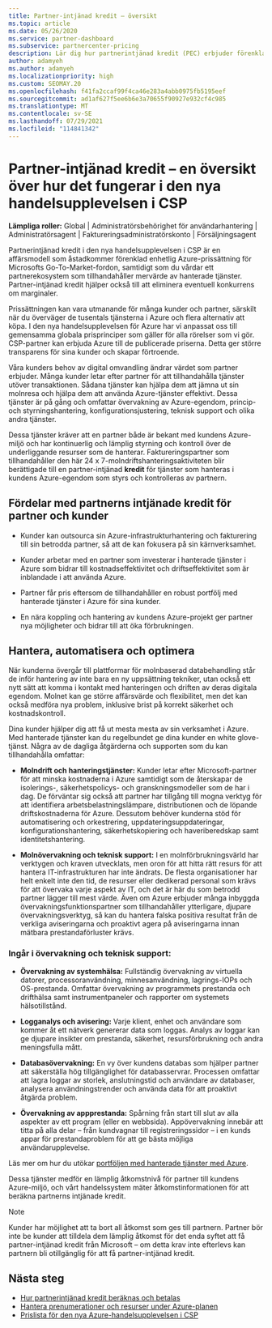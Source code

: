 ```yaml
---
title: Partner-intjänad kredit – översikt
ms.topic: article
ms.date: 05/26/2020
ms.service: partner-dashboard
ms.subservice: partnercenter-pricing
description: Lär dig hur partnerintjänad kredit (PEC) erbjuder förenklade enhetliga Azure-priser och hanterade tjänster med mervärde, samtidigt som du kan eliminera konkurrensen på marginaler.
author: adamyeh
ms.author: adamyeh
ms.localizationpriority: high
ms.custom: SEOMAY.20
ms.openlocfilehash: f41fa2ccaf99f4ca46e283a4abb0975fb5195eef
ms.sourcegitcommit: ad1af627f5ee6b6e3a70655f90927e932cf4c985
ms.translationtype: MT
ms.contentlocale: sv-SE
ms.lasthandoff: 07/29/2021
ms.locfileid: "114841342"
---
```

# <a name="partner-earned-credit---an-overview-of-how-it-works-in-the-new-commerce-experience-in-csp"></a>Partner-intjänad kredit – en översikt över hur det fungerar i den nya handelsupplevelsen i CSP

**Lämpliga roller:** Global | Administratörsbehörighet för användarhantering | Administratörsagent | Faktureringsadministratörskonto | Försäljningsagent

Partnerintjänad kredit i den nya handelsupplevelsen i CSP är en affärsmodell som åstadkommer förenklad enhetlig Azure-prissättning för Microsofts Go-To-Market-fordon, samtidigt som du vårdar ett partnerekosystem som tillhandahåller mervärde av hanterade tjänster. Partner-intjänad kredit hjälper också till att eliminera eventuell konkurrens om marginaler.

Prissättningen kan vara utmanande för många kunder och partner, särskilt när du överväger de tusentals tjänsterna i Azure och flera alternativ att köpa. I den nya handelsupplevelsen för Azure har vi anpassat oss till gemensamma globala prisprinciper som gäller för alla rörelser som vi gör. CSP-partner kan erbjuda Azure till de publicerade priserna. Detta ger större transparens för sina kunder och skapar förtroende.

Våra kunders behov av digital omvandling ändrar värdet som partner erbjuder. Många kunder letar efter partner för att tillhandahålla tjänster utöver transaktionen. Sådana tjänster kan hjälpa dem att jämna ut sin molnresa och hjälpa dem att använda Azure-tjänster effektivt. Dessa tjänster är på gång och omfattar övervakning av Azure-egendom, princip- och styrningshantering, konfigurationsjustering, teknisk support och olika andra tjänster. 

Dessa tjänster kräver att en partner både är bekant med kundens Azure-miljö och har kontinuerlig och lämplig styrning och kontroll över de underliggande resurser som de hanterar. Faktureringspartner som tillhandahåller den här 24 x 7-molndriftshanteringsaktiviteten blir berättigade till en partner-intjänad **kredit** för tjänster som hanteras i kundens Azure-egendom som styrs och kontrolleras av partnern.


## <a name="benefits-of-the-partner-earned-credit-for-partners-and-customers"></a>Fördelar med partnerns intjänade kredit för partner och kunder

- Kunder kan outsourca sin Azure-infrastrukturhantering och fakturering till sin betrodda partner, så att de kan fokusera på sin kärnverksamhet.

- Kunder arbetar med en partner som investerar i hanterade tjänster i Azure som bidrar till kostnadseffektivitet och driftseffektivitet som är inblandade i att använda Azure.

- Partner får pris eftersom de tillhandahåller en robust portfölj med hanterade tjänster i Azure för sina kunder.  

- En nära koppling och hantering av kundens Azure-projekt ger partner nya möjligheter och bidrar till att öka förbrukningen. 

## <a name="manage-automate-and-optimize"></a>Hantera, automatisera och optimera

När kunderna övergår till plattformar för molnbaserad databehandling står de inför hantering av inte bara en ny uppsättning tekniker, utan också ett nytt sätt att komma i kontakt med hanteringen och driften av deras digitala egendom. Molnet kan ge större affärsvärde och flexibilitet, men det kan också medföra nya problem, inklusive brist på korrekt säkerhet och kostnadskontroll. 

Dina kunder hjälper dig att få ut mesta mesta av sin verksamhet i Azure. Med hanterade tjänster kan du regelbundet ge dina kunder en white glove-tjänst. Några av de dagliga åtgärderna och supporten som du kan tillhandahålla omfattar:

- **Molndrift och hanteringstjänster:** Kunder letar efter Microsoft-partner för att minska kostnaderna i Azure samtidigt som de återskapar de isolerings-, säkerhetspolicys- och granskningsmodeller som de har i dag. De förväntar sig också att partner har tillgång till mogna verktyg för att identifiera arbetsbelastningslämpare, distributionen och de löpande driftskostnaderna för Azure. Dessutom behöver kunderna stöd för automatisering och orkestrering, uppdateringsuppdateringar, konfigurationshantering, säkerhetskopiering och haveriberedskap samt identitetshantering. 

- **Molnövervakning och teknisk support:** I en molnförbrukningsvärld har verktygen och kraven utvecklats, men oron för att hitta rätt resurs för att hantera IT-infrastrukturen har inte ändrats. De flesta organisationer har helt enkelt inte den tid, de resurser eller dedikerad personal som krävs för att övervaka varje aspekt av IT, och det är här du som betrodd partner lägger till mest värde. Även om Azure erbjuder många inbyggda övervakningsfunktionspartner som tillhandahåller ytterligare, djupare övervakningsverktyg, så kan du hantera falska positiva resultat från de verkliga aviseringarna och proaktivt agera på aviseringarna innan mätbara prestandaförluster krävs. 


### <a name="included-in-monitoring-and-technical-support"></a>Ingår i övervakning och teknisk support:

- **Övervakning av systemhälsa:** Fullständig övervakning av virtuella datorer, processoranvändning, minnesanvändning, lagrings-IOPs och OS-prestanda. Omfattar övervakning av programmets prestanda och drifthälsa samt instrumentpaneler och rapporter om systemets hälsotillstånd.

- **Logganalys och avisering:** Varje klient, enhet och användare som kommer åt ett nätverk genererar data som loggas. Analys av loggar kan ge djupare insikter om prestanda, säkerhet, resursförbrukning och andra meningsfulla mått.

- **Databasövervakning:** En vy över kundens databas som hjälper partner att säkerställa hög tillgänglighet för databasservrar. Processen omfattar att lagra loggar av storlek, anslutningstid och användare av databaser, analysera användningstrender och använda data för att proaktivt åtgärda problem.

- **Övervakning av appprestanda:** Spårning från start till slut av alla aspekter av ett program (eller en webbsida). Appövervakning innebär att titta på alla delar – från kundvagnar till registreringssidor – i en kunds appar för prestandaproblem för att ge bästa möjliga användarupplevelse.

Läs mer om hur du utökar [portföljen med hanterade tjänster med Azure](https://partner.microsoft.com/campaigns/cloud-playbooks-thank-you).

Dessa tjänster medför en lämplig åtkomstnivå för partner till kundens Azure-miljö, och vårt handelssystem mäter åtkomstinformationen för att beräkna partnerns intjänade kredit.  

>[!Note]
>Kunder har möjlighet att ta bort all åtkomst som ges till partnern. Partner bör inte be kunder att tilldela dem lämplig åtkomst för det enda syftet att få partner-intjänad kredit från Microsoft – om detta krav inte efterlevs kan partnern bli otillgänglig för att få partner-intjänad kredit.

## <a name="next-steps"></a>Nästa steg

- [Hur partnerintjänad kredit beräknas och betalas](partner-earned-credit-explanation.md)
- [Hantera prenumerationer och resurser under Azure-planen](azure-plan-manage.md)
- [Prislista för den nya Azure-handelsupplevelsen i CSP](azure-plan-price-list.md)